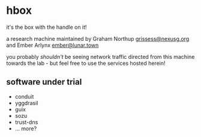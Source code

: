 # hbox

it's the box with the handle on it!

a research machine maintained by Graham Northup <grissess@nexusg.org> and Ember Arlynx <ember@lunar.town>

you probably _shouldn't_ be seeing network traffic directed from this machine towards the lab - but feel free to use the services hosted herein!

## software under trial

- conduit
- yggdrasil
- guix
- sozu
- trust-dns
- ... more?
